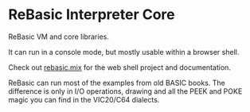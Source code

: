 # ReBasic Interpreter Core

ReBasic VM and core libraries.

It can run in a console mode,
but mostly usable within a browser shell.

Check out [rebasic.mix](https://github.com/invider/rebasic.mix)
for the web shell project and documentation.

ReBasic can run most of the examples from old BASIC books.
The difference is only in I/O operations, drawing
and all the PEEK and POKE magic you can find in the VIC20/C64 dialects.

